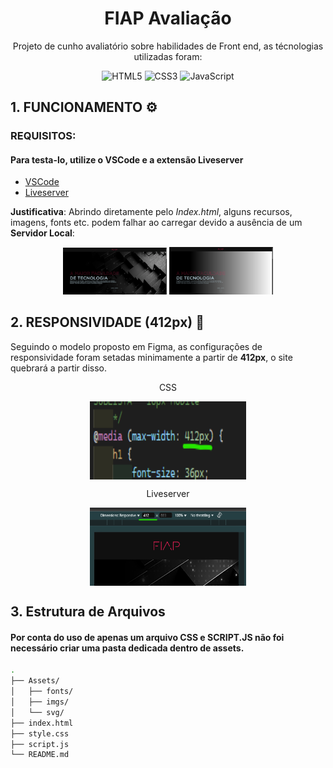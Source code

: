 <h1 align="center">FIAP Avaliação </h1>

<p align="center">Projeto de cunho avaliatório sobre habilidades de Front end, as técnologias utilizadas foram: </p>
<!-- ÍCONES -->
<div align="center">
  <img src="https://img.shields.io/badge/HTML5-E34F26?style=for-the-badge&logo=html5&logoColor=white" alt="HTML5" title="HTML5">
  <img src="https://img.shields.io/badge/CSS3-1572B6?style=for-the-badge&logo=css3&logoColor=white" alt="CSS3" title="CSS3">
  <img src="https://img.shields.io/badge/JavaScript-F7DF1E?style=for-the-badge&logo=javascript&logoColor=black" alt="JavaScript" title="JavaScript">    
</div>
<!-- ÍCONES -->

## 1. FUNCIONAMENTO ⚙
<!-- <h3 align="center">Apenas dois pontos serão ressaltados como um pedido para o teste básico.</h3> -->

<!--<h4>1. FUNCIONAMENTO ⚙</h4>-->
### REQUISITOS:
#### Para testa-lo, utilize o **VSCode** e a extensão Liveserver
- <a href="https://code.visualstudio.com/download">VSCode</a>
- <a href="https://marketplace.visualstudio.com/items?itemName=ritwickdey.LiveServer">Liveserver</a>

**Justificativa**: Abrindo diretamente pelo *Index.html*, alguns recursos, imagens, fonts etc. podem falhar ao carregar devido a ausência de um **Servidor Local**:
<div align="center">
<img src="Assets/documentacao/1-homepage_funcionando.png" width="33%" alt="Liveserver">
<img src="Assets/documentacao/2-homepage_crashando.png" width="33%" alt="Index direto">
</div>

## 2. RESPONSIVIDADE (412px) 📱
Seguindo o modelo proposto em Figma, as configurações de responsividade foram setadas minimamente a partir de **412px**, o site quebrará a partir disso.

<div align="center">
<p align="center">CSS</p>
<img src="Assets/documentacao/3-config_responsividade.png" width="250px" height="125px" align="center" alt="CSS">
<p align="center">Liveserver</p>
<img src="Assets/documentacao/4-config_responsividade_screen.png" width="250px" height="125px" align="center" alt="Liveserver">
</div>

## 3. Estrutura de Arquivos
#### Por conta do uso de apenas um arquivo CSS e SCRIPT.JS não foi necessário criar uma pasta dedicada dentro de assets.
```bash
.
├── Assets/
│   ├── fonts/
│   ├── imgs/
│   └── svg/
├── index.html
├── style.css 
├── script.js
└── README.md


